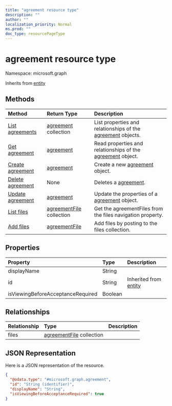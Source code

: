 ```yaml
---
title: "agreement resource type"
description: ""
author: ""
localization_priority: Normal
ms.prod: ""
doc_type: resourcePageType
---
```


# agreement resource type


Namespace: microsoft.graph




Inherits from [entity](../resources/entity.md)

## Methods
|Method|Return Type|Description|
|:---|:---|:---|
|[List agreements](../api/agreement-list.md)|[agreement](../resources/agreement.md) collection|List properties and relationships of the [agreement](../resources/agreement.md) objects.|
|[Get agreement](../api/agreement-get.md)|[agreement](../resources/agreement.md)|Read properties and relationships of the [agreement](../resources/agreement.md) object.|
|[Create agreement](../api/agreement-post-agreements.md)|[agreement](../resources/agreement.md)|Create a new [agreement](../resources/agreement.md) object.|
|[Delete agreement](../api/agreement-delete.md)|None|Deletes a [agreement](../resources/agreement.md).|
|[Update agreement](../api/agreement-update.md)|[agreement](../resources/agreement.md)|Update the properties of a [agreement](../resources/agreement.md) object.|
|[List files](../api/agreement-list-files.md)|[agreementFile](../resources/agreementfile.md) collection|Get the agreementFiles from the files navigation property.|
|[Add files](../api/agreement-post-files.md)|[agreementFile](../resources/agreementfile.md)|Add files by posting to the files collection.|

## Properties
|Property|Type|Description|
|:---|:---|:---|
|displayName|String||
|id|String| Inherited from [entity](../resources/entity.md)|
|isViewingBeforeAcceptanceRequired|Boolean||

## Relationships
|Relationship|Type|Description|
|:---|:---|:---|
|files|[agreementFile](../resources/agreementfile.md) collection||

## JSON Representation
Here is a JSON representation of the resource.
<!-- {
  "blockType": "resource",
  "keyProperty": "id",
  "@odata.type": "microsoft.graph.agreement",
  "baseType": "microsoft.graph.entity",
  "openType": false
}
-->
``` json
{
  "@odata.type": "#microsoft.graph.agreement",
  "id": "String (identifier)",
  "displayName": "String",
  "isViewingBeforeAcceptanceRequired": true
}
```

